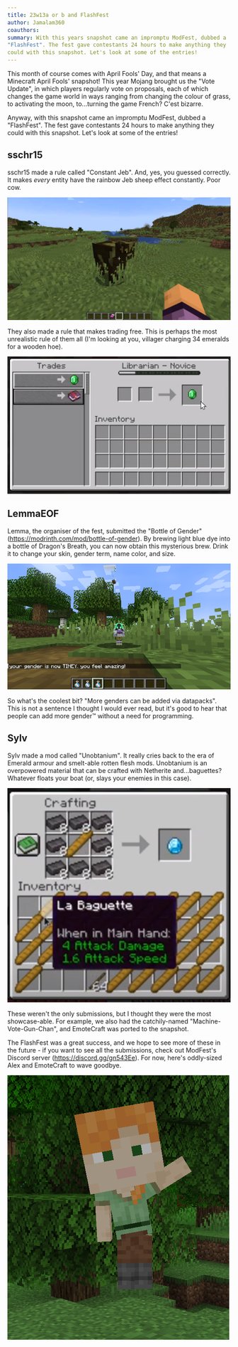 ```yaml
---
title: 23w13a or b and FlashFest
author: Jamalam360
coauthors:
summary: With this years snapshot came an impromptu ModFest, dubbed a
"FlashFest". The fest gave contestants 24 hours to make anything they
could with this snapshot. Let's look at some of the entries!
---
```


This month of course comes with April Fools' Day, and that means a Minecraft
April Fools' snapshot! This year Mojang brought us the "Vote Update", in which
players regularly vote on proposals, each of which changes the game world in
ways ranging from changing the colour of grass, to activating the moon,
to...turning the game French? C'est bizarre.

Anyway, with this snapshot came an impromptu ModFest, dubbed a "FlashFest". The
fest gave contestants 24 hours to make anything they could with this snapshot.
Let's look at some of the entries!

## sschr15

sschr15 made a rule called "Constant Jeb". And, yes, you guessed correctly. It
makes _every_ entity have the rainbow Jeb sheep effect constantly. Poor cow.

![Constant Jeb: Cow](assets/constant-jeb-cow.png)

They also made a rule that makes trading free. This is perhaps the most
unrealistic rule of them all (I'm looking at you, villager charging 34 emeralds
for a wooden hoe).

![Free Trading!](assets/free-trades.png)

## LemmaEOF

Lemma, the organiser of the fest, submitted the "Bottle of Gender"
(https://modrinth.com/mod/bottle-of-gender). By brewing light blue dye into a
bottle of Dragon's Breath, you can now obtain this mysterious brew. Drink it to
change your skin, gender term, name color, and size.

![Tiny gender?](assets/tiny-gender.png)

So what's the coolest bit? "More genders can be added via datapacks". This is
not a sentence I thought I would ever read, but it's good to hear that people
can add more gender™ without a need for programming.

## Sylv

Sylv made a mod called "Unobtanium". It really cries back to the era of Emerald
armour and smelt-able rotten flesh mods. Unobtanium is an overpowered material
that can be crafted with Netherite and...baguettes? Whatever floats your boat
(or, slays your enemies in this case).

![Unobtanium?](assets/unobtanium.png)

These weren't the only submissions, but I thought they were the most
showcase-able. For example, we also had the catchily-named
"Machine-Vote-Gun-Chan", and EmoteCraft was ported to the snapshot.

The FlashFest was a great success, and we hope to see more of these in the
future - if you want to see all the submissions, check out ModFest's Discord
server (https://discord.gg/gn543Ee). For now, here's oddly-sized Alex and
EmoteCraft to wave goodbye.

![EmoteCraft](assets/emotecraft.png)

